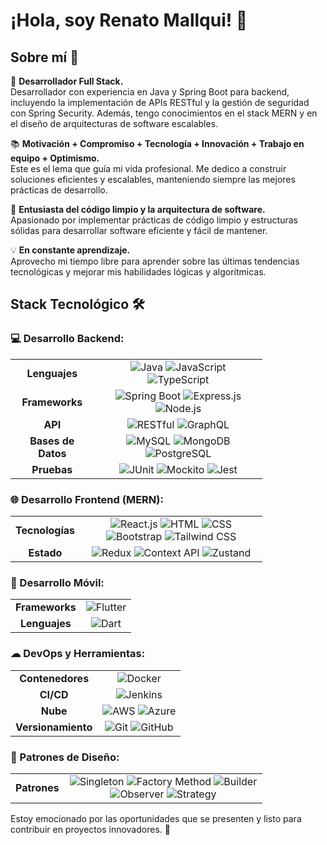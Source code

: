 # ¡Hola, soy Renato Mallqui! 👋

## Sobre mí 🚀

🔭 **Desarrollador Full Stack.**  
Desarrollador con experiencia en Java y Spring Boot para backend, incluyendo la implementación de APIs RESTful y la gestión de seguridad con Spring Security. Además, tengo conocimientos en el stack MERN y en el diseño de arquitecturas de software escalables.

📚 **Motivación + Compromiso + Tecnología + Innovación + Trabajo en equipo + Optimismo.**  
Este es el lema que guía mi vida profesional. Me dedico a construir soluciones eficientes y escalables, manteniendo siempre las mejores prácticas de desarrollo.

🌱 **Entusiasta del código limpio y la arquitectura de software.**  
Apasionado por implementar prácticas de código limpio y estructuras sólidas para desarrollar software eficiente y fácil de mantener.

💡 **En constante aprendizaje.**  
Aprovecho mi tiempo libre para aprender sobre las últimas tendencias tecnológicas y mejorar mis habilidades lógicas y algorítmicas.


## Stack Tecnológico 🛠

### 💻 Desarrollo Backend:

<table align="center" style="border-collapse: collapse; width: 80%;">
  <tr>
    <td style="text-align: center; font-weight: bold;">
      <strong>Lenguajes</strong>
    </td>
    <td style="text-align: center;">
      <img src="https://img.shields.io/badge/Java-ED8B00?style=for-the-badge&logo=java&logoColor=white" alt="Java">
      <img src="https://img.shields.io/badge/JavaScript-323330?style=for-the-badge&logo=javascript&logoColor=F7DF1E" alt="JavaScript">
      <img src="https://img.shields.io/badge/TypeScript-007ACC?style=for-the-badge&logo=typescript&logoColor=white" alt="TypeScript">
    </td>
  </tr>
  <tr>
    <td style="text-align: center; font-weight: bold;">
      <strong>Frameworks</strong>
    </td>
    <td style="text-align: center;">
      <img src="https://img.shields.io/badge/Spring%20Boot-6DB33F?style=for-the-badge&logo=spring-boot&logoColor=white" alt="Spring Boot">
      <img src="https://img.shields.io/badge/Express.js-404D59?style=for-the-badge" alt="Express.js">
      <img src="https://img.shields.io/badge/Node.js-339933?style=for-the-badge&logo=nodedotjs&logoColor=white" alt="Node.js">
    </td>
  </tr>
  <tr>
    <td style="text-align: center; font-weight: bold;">
      <strong>API</strong>
    </td>
    <td style="text-align: center;">
      <img src="https://img.shields.io/badge/REST-02569B?style=for-the-badge&logo=rest&logoColor=white" alt="RESTful">
      <img src="https://img.shields.io/badge/GraphQL-E10098?style=for-the-badge&logo=graphql&logoColor=white" alt="GraphQL">
    </td>
  </tr>
  <tr>
    <td style="text-align: center; font-weight: bold;">
      <strong>Bases de Datos</strong>
    </td>
    <td style="text-align: center;">
      <img src="https://img.shields.io/badge/MySQL-4479A1?style=for-the-badge&logo=mysql&logoColor=white" alt="MySQL">
      <img src="https://img.shields.io/badge/MongoDB-4EA94B?style=for-the-badge&logo=mongodb&logoColor=white" alt="MongoDB">
      <img src="https://img.shields.io/badge/PostgreSQL-316192?style=for-the-badge&logo=postgresql&logoColor=white" alt="PostgreSQL">
    </td>
  </tr>
  <tr>
    <td style="text-align: center; font-weight: bold;">
      <strong>Pruebas</strong>
    </td>
    <td style="text-align: center;">
      <img src="https://img.shields.io/badge/JUnit-25A162?style=for-the-badge&logo=junit5&logoColor=white" alt="JUnit">
      <img src="https://img.shields.io/badge/Mockito-25A162?style=for-the-badge&logo=mockito&logoColor=white" alt="Mockito">
      <img src="https://img.shields.io/badge/Jest-C21325?style=for-the-badge&logo=jest&logoColor=white" alt="Jest">
    </td>
  </tr>
</table>

### 🌐 Desarrollo Frontend (MERN):

<table align="center" style="border-collapse: collapse; width: 80%;">
  <tr>
    <td style="text-align: center; font-weight: bold;">
      <strong>Tecnologías</strong>
    </td>
    <td style="text-align: center;">
      <img src="https://img.shields.io/badge/React-20232A?style=for-the-badge&logo=react&logoColor=61DAFB" alt="React.js">
      <img src="https://img.shields.io/badge/HTML5-E34F26?style=for-the-badge&logo=html5&logoColor=white" alt="HTML">
      <img src="https://img.shields.io/badge/CSS3-1572B6?style=for-the-badge&logo=css3&logoColor=white" alt="CSS">
      <img src="https://img.shields.io/badge/Bootstrap-563D7C?style=for-the-badge&logo=bootstrap&logoColor=white" alt="Bootstrap">
      <img src="https://img.shields.io/badge/Tailwind%20CSS-06B6D4?style=for-the-badge&logo=tailwindcss&logoColor=white" alt="Tailwind CSS">
    </td>
  </tr>
  <tr>
    <td style="text-align: center; font-weight: bold;">
      <strong>Estado</strong>
    </td>
    <td style="text-align: center;">
      <img src="https://img.shields.io/badge/Redux-764ABC?style=for-the-badge&logo=redux&logoColor=white" alt="Redux">
      <img src="https://img.shields.io/badge/Context%20API-20232A?style=for-the-badge&logo=react&logoColor=61DAFB" alt="Context API">
      <img src="https://img.shields.io/badge/Zustand-007ACC?style=for-the-badge&logo=zustand&logoColor=white" alt="Zustand">
    </td>
  </tr>
</table>

### 📱 Desarrollo Móvil:

<table align="center" style="border-collapse: collapse; width: 80%;">
  <tr>
    <td style="text-align: center; font-weight: bold;">
      <strong>Frameworks</strong>
    </td>
    <td style="text-align: center;">
      <img src="https://img.shields.io/badge/Flutter-02569B?style=for-the-badge&logo=flutter&logoColor=white" alt="Flutter">
    </td>
  </tr>
  <tr>
    <td style="text-align: center; font-weight: bold;">
      <strong>Lenguajes</strong>
    </td>
    <td style="text-align: center;">
      <img src="https://img.shields.io/badge/Dart-0175C2?style=for-the-badge&logo=dart&logoColor=white" alt="Dart">
    </td>
  </tr>
</table>

### ☁ DevOps y Herramientas:

<table align="center" style="border-collapse: collapse; width: 80%;">
  <tr>
    <td style="text-align: center; font-weight: bold;">
      <strong>Contenedores</strong>
    </td>
    <td style="text-align: center;">
      <img src="https://img.shields.io/badge/Docker-2496ED?style=for-the-badge&logo=docker&logoColor=white" alt="Docker">
    </td>
  </tr>
  <tr>
    <td style="text-align: center; font-weight: bold;">
      <strong>CI/CD</strong>
    </td>
    <td style="text-align: center;">
      <img src="https://img.shields.io/badge/Jenkins-D24939?style=for-the-badge&logo=jenkins&logoColor=white" alt="Jenkins">
    </td>
  </tr>
  <tr>
    <td style="text-align: center; font-weight: bold;">
      <strong>Nube</strong>
    </td>
    <td style="text-align: center;">
      <img src="https://img.shields.io/badge/Amazon%20AWS-232F3E?style=for-the-badge&logo=amazon-aws&logoColor=white" alt="AWS">
      <img src="https://img.shields.io/badge/Microsoft%20Azure-0078D4?style=for-the-badge&logo=microsoft-azure&logoColor=white" alt="Azure">
    </td>
  </tr>
  <tr>
    <td style="text-align: center; font-weight: bold;">
      <strong>Versionamiento</strong>
    </td>
    <td style="text-align: center;">
      <img src="https://img.shields.io/badge/Git-F05032?style=for-the-badge&logo=git&logoColor=white" alt="Git">
      <img src="https://img.shields.io/badge/GitHub-181717?style=for-the-badge&logo=github&logoColor=white" alt="GitHub">
    </td>
  </tr>
</table>

### 🧩 Patrones de Diseño:

<table align="center" style="border-collapse: collapse; width: 80%;">
  <tr>
    <td style="text-align: center; font-weight: bold;">
      <strong>Patrones</strong>
    </td>
    <td style="text-align: center;">
      <img src="https://img.shields.io/badge/Singleton-FFD700?style=for-the-badge&logo=singleton&logoColor=white" alt="Singleton">
      <img src="https://img.shields.io/badge/Factory%20Method-FF6347?style=for-the-badge&logo=factory-method&logoColor=white" alt="Factory Method">
      <img src="https://img.shields.io/badge/Builder-4682B4?style=for-the-badge&logo=builder&logoColor=white" alt="Builder">
      <img src="https://img.shields.io/badge/Observer-6A5ACD?style=for-the-badge&logo=observer&logoColor=white" alt="Observer">
      <img src="https://img.shields.io/badge/Strategy-20B2AA?style=for-the-badge&logo=strategy&logoColor=white" alt="Strategy">
    </td>
  </tr>
</table>




Estoy emocionado por las oportunidades que se presenten y listo para contribuir en proyectos innovadores. 🚀
